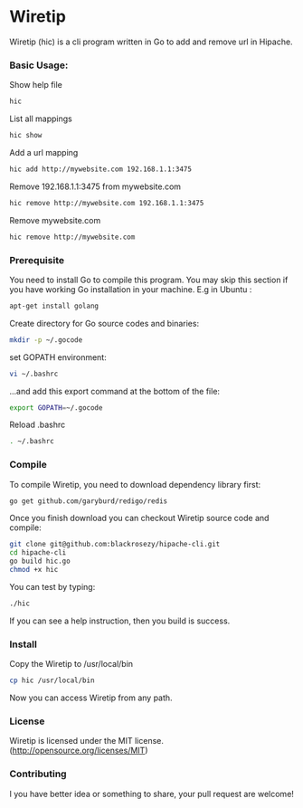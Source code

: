 Wiretip
===========

Wiretip (hic) is a cli program written in Go to add and remove url in Hipache.


### Basic Usage:

Show help file
```bash
hic
```

List all mappings
```bash
hic show
```

Add a url mapping
```bash
hic add http://mywebsite.com 192.168.1.1:3475
```

Remove 192.168.1.1:3475 from mywebsite.com
```bash
hic remove http://mywebsite.com 192.168.1.1:3475
```

Remove mywebsite.com
```bash
hic remove http://mywebsite.com
```


### Prerequisite

You need to install Go to compile this program. You may skip this section if you have working Go installation in your machine. E.g in Ubuntu :
```bash
apt-get install golang
```
Create directory for Go source codes and binaries:
```bash
mkdir -p ~/.gocode
```
set GOPATH environment:
```bash
vi ~/.bashrc
```
...and add this export command at the bottom of the file:
```bash
export GOPATH=~/.gocode
```
Reload .bashrc
```bash
. ~/.bashrc
```


### Compile

To compile Wiretip, you need to download dependency library first:
```bash
go get github.com/garyburd/redigo/redis
```
Once you finish download you can checkout Wiretip source code and compile:
```bash
git clone git@github.com:blackrosezy/hipache-cli.git
cd hipache-cli
go build hic.go
chmod +x hic
```

You can test by typing:
```bash
./hic
```
If you can see a help instruction, then you build is success.


### Install

Copy the Wiretip to /usr/local/bin
```bash
cp hic /usr/local/bin
```
Now you can access Wiretip from any path.


### License

Wiretip is licensed under the MIT license. (http://opensource.org/licenses/MIT)


### Contributing

I you have better idea or something to share, your pull request are welcome!

